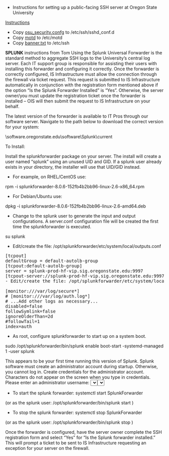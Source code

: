 * Instructions for setting up a public-facing SSH server at Oregon State University

[Instructions](https://oregonstate.teamdynamix.com/TDClient/1935/Portal/KB/ArticleDet?ID=122712)

- Copy [osu_security.confg](../SystemFiles/osu_security.conf) to /etc/ssh/sshd_conf.d
- Copy [motd](../SystemFiles/motd) to /etc/motd
- Copy [banner.txt](../SystemFiles/banner.txt) to /etc/ssh

**SPLUNK** instructions from Tom
Using the Splunk Universal Forwarder is the standard method to aggregate SSH logs to the University’s central log server. Each IT support group is responsible for assisting their users with installing this forwarder and configuring it correctly. Once the forwarder is correctly configured, IS Infrastructure must allow the connection through the firewall via ticket request. This request is submitted to IS Infrastructure automatically in conjunction with the registration form mentioned above if the option “Is the Splunk Forwarder Installed” is “Yes”. Otherwise, the server owner/you must update the registration ticket once the forwarder is installed – OIS will then submit the request to IS Infrastructure on your behalf.

The latest version of the forwarder is available to IT Pros through our software server. Navigate to the path below to download the correct version for your system:

\\software.oregonstate.edu\software\Splunk\current

To Install:

Install the splunkforwarder package on your server.  The install will create a user named “splunk” using an unused UID and GID.  If a splunk user already exists in your directory, the installer will use that UID/GID instead.

- For example, on RHEL/CentOS use:

rpm -i splunkforwarder-8.0.6-152fb4b2bb96-linux-2.6-x86_64.rpm

- For Debian/Ubuntu use:

dpkg -i splunkforwarder-8.0.6-152fb4b2bb96-linux-2.6-amd64.deb

- Change to the splunk user to generate the input and output configurations.  A server.conf configuration file will be created the first time the splunkforwarder is executed.

su splunk

- Edit/create the file: /opt/splunkforwarder/etc/system/local/outputs.conf
<pre>
[tcpout]
defaultGroup = default-autolb-group
[tcpout:default-autolb-group]
server = splunk-prod-hf-vip.sig.oregonstate.edu:9997
[tcpout-server://splunk-prod-hf-vip.sig.oregonstate.edu:9997]
- Edit/create the file: /opt/splunkforwarder/etc/system/local/inputs.conf

[monitor:///var/log/secure*]
# [monitor:///var/log/auth.log*]
# ...Add other logs as necessary...
disabled=false
followSymlink=false
ignoreOlderThan=2d
#followTail=1
index=auth
</pre>
- As root, configure splunkforwarder to start up on a system boot.

sudo /opt/splunkforwarder/bin/splunk enable boot-start -systemd-managed 1 -user splunk

This appears to be your first time running this version of Splunk.
Splunk software must create an administrator account during startup. Otherwise, you cannot log in.
Create credentials for the administrator account.
Characters do not appear on the screen when you type in credentials.
Please enter an administrator username: <select an admin account>
Please enter a new password: <select an admin password>
Systemd unit file installed at /etc/systemd/system/SplunkForwarder.service.
Configured as systemd managed service.
 

- To start the splunk forwarder:  systemctl start SplunkForwarder

(or as the splunk user: /opt/splunkforwarder/bin/splunk start )

- To stop the splunk forwarder:  systemctl stop SplunkForwarder

(or as the splunk user: /opt/splunkforwarder/bin/splunk stop )

 

Once the forwarder is configured, have the server owner complete the SSH registration form and select “Yes” for “Is the Splunk forwarder installed.” This will prompt a ticket to be sent to IS Infrastructure requesting an exception for your server on the firewall.
</pre>
